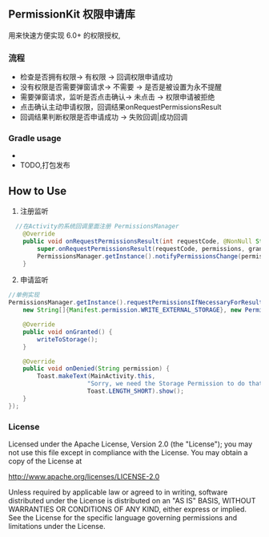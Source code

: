 ## PermissionKit  权限申请库
用来快速方便实现 6.0+ 的权限授权,

### 流程
- 检查是否拥有权限-> 有权限 -> 回调权限申请成功
- 没有权限是否需要弹窗请求-> 不需要 -> 是否是被设置为永不提醒  
- 需要弹窗请求，监听是否点击确认-> 未点击 -> 权限申请被拒绝
- 点击确认主动申请权限，回调结果onRequestPermissionsResult
- 回调结果判断权限是否申请成功 -> 失败回调|成功回调
 
### Gradle usage
* 
* TODO,打包发布

## How to Use
1. 注册监听
```java
  //在Activity的系统回调里面注册 PermissionsManager
    @Override
    public void onRequestPermissionsResult(int requestCode, @NonNull String[] permissions, @NonNull int[] grantResults) {
        super.onRequestPermissionsResult(requestCode, permissions, grantResults);
        PermissionsManager.getInstance().notifyPermissionsChange(permissions, grantResults);
    }
```

2. 申请监听
```java
//单例实现
PermissionsManager.getInstance().requestPermissionsIfNecessaryForResult(this,
    new String[]{Manifest.permission.WRITE_EXTERNAL_STORAGE}, new PermissionsResultAction() {

    @Override
    public void onGranted() {
        writeToStorage();
    }

    @Override
    public void onDenied(String permission) {
        Toast.makeText(MainActivity.this, 
                      "Sorry, we need the Storage Permission to do that", 
                      Toast.LENGTH_SHORT).show();
    }
});
```
 
### License

Licensed under the Apache License, Version 2.0 (the "License");
you may not use this file except in compliance with the License.
You may obtain a copy of the License at

   http://www.apache.org/licenses/LICENSE-2.0

Unless required by applicable law or agreed to in writing, software
distributed under the License is distributed on an "AS IS" BASIS,
WITHOUT WARRANTIES OR CONDITIONS OF ANY KIND, either express or implied.
See the License for the specific language governing permissions and
limitations under the License.

